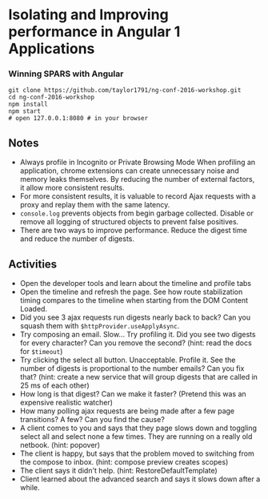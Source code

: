 # Isolating and Improving performance in Angular 1 Applications
### Winning SPARS with Angular

```
git clone https://github.com/taylor1791/ng-conf-2016-workshop.git
cd ng-conf-2016-workshop
npm install
npm start
# open 127.0.0.1:8080 # in your browser
```

## Notes
 * Always profile in Incognito or Private Browsing Mode
When profiling an application, chrome extensions can create unnecessary noise
and memory leaks themselves. By reducing the number of external factors, it
allow more consistent results.
 * For more consistent results, it is valuable to record Ajax requests with
a proxy and replay them with the same latency.
 * `console.log` prevents objects from begin garbage collected. Disable or
remove all logging of structured objects to prevent false positives.
 * There are two ways to improve performance. Reduce the digest time and
reduce the number of digests.

## Activities
 * Open the developer tools and learn about the timeline and profile tabs
 * Open the timeline and refresh the page. See how route stabilization timing
compares to the timeline when starting from the DOM Content Loaded.
 * Did you see 3 ajax requests run digests nearly back to back? Can you
squash them with `$httpProvider.useApplyAsync`.
 * Try composing an email. Slow... Try profiling it. Did you see two digests
for every character? Can you remove the second? (hint: read the docs for
`$timeout`)
 * Try clicking the select all button. Unacceptable. Profile it. See the number
of digests is proportional to the number emails? Can you fix that? (hint:
create a new service that will group digests that are called in 25 ms of
each other)
 * How long is that digest? Can we make it faster? (Pretend this was an
expensive realistic watcher)
 * How many polling ajax requests are being made after a few page transitions?
A few? Can you find the cause?
 * A client comes to you and says that they page slows down and toggling
select all and select none a few times. They are running on a really old
netbook. (hint: popover)
 * The client is happy, but says that the problem moved to switching from
the compose to inbox. (hint: compose preview creates scopes)
 * The client says it didn't help. (hint: RestoreDefaultTemplate)
 * Client learned about the advanced search and says it slows down after a
while.

